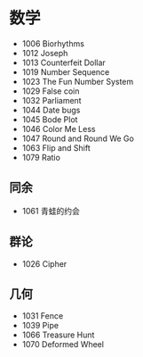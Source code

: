 # 数学

- 1006 Biorhythms
- 1012 Joseph
- 1013 Counterfeit Dollar
- 1019 Number Sequence
- 1023 The Fun Number System
- 1029 False coin
- 1032 Parliament
- 1044 Date bugs
- 1045 Bode Plot
- 1046 Color Me Less
- 1047 Round and Round We Go
- 1063 Flip and Shift
- 1079 Ratio


## 同余

- 1061 青蛙的约会


## 群论

- 1026 Cipher


## 几何

- 1031 Fence
- 1039 Pipe
- 1066 Treasure Hunt
- 1070 Deformed Wheel
